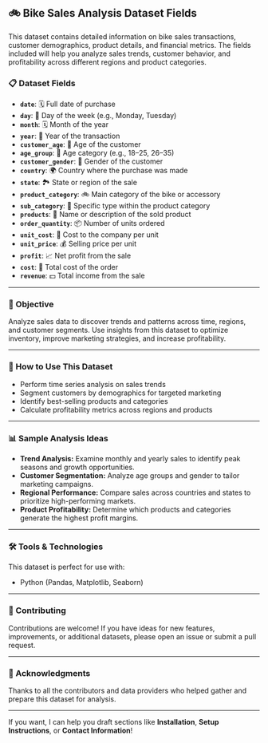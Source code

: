 ## 🚲 Bike Sales Analysis Dataset Fields

This dataset contains detailed information on bike sales transactions, customer demographics, product details, and financial metrics. The fields included will help you analyze sales trends, customer behavior, and profitability across different regions and product categories.

### 📋 Dataset Fields

- **`date`**: 🗓️ Full date of purchase  
- **`day`**: 📅 Day of the week (e.g., Monday, Tuesday)  
- **`month`**: 🗓️ Month of the year  
- **`year`**: 📆 Year of the transaction  
- **`customer_age`**: 👤 Age of the customer  
- **`age_group`**: 🎯 Age category (e.g., 18–25, 26–35)  
- **`customer_gender`**: 🚻 Gender of the customer  
- **`country`**: 🌍 Country where the purchase was made  
- **`state`**: 🏞️ State or region of the sale  
- **`product_category`**: 🚲 Main category of the bike or accessory  
- **`sub_category`**: 🧩 Specific type within the product category  
- **`products`**: 🛒 Name or description of the sold product  
- **`order_quantity`**: 📦 Number of units ordered  
- **`unit_cost`**: 💸 Cost to the company per unit  
- **`unit_price`**: 💰 Selling price per unit  
- **`profit`**: 📈 Net profit from the sale  
- **`cost`**: 🧾 Total cost of the order  
- **`revenue`**: 💵 Total income from the sale  

---

### 🎯 Objective

Analyze sales data to discover trends and patterns across time, regions, and customer segments. Use insights from this dataset to optimize inventory, improve marketing strategies, and increase profitability.

---

### 🔧 How to Use This Dataset

- Perform time series analysis on sales trends  
- Segment customers by demographics for targeted marketing  
- Identify best-selling products and categories  
- Calculate profitability metrics across regions and products  

---

### 📊 Sample Analysis Ideas

- **Trend Analysis:** Examine monthly and yearly sales to identify peak seasons and growth opportunities.  
- **Customer Segmentation:** Analyze age groups and gender to tailor marketing campaigns.  
- **Regional Performance:** Compare sales across countries and states to prioritize high-performing markets.  
- **Product Profitability:** Determine which products and categories generate the highest profit margins.  

---

### 🛠️ Tools & Technologies

This dataset is perfect for use with:

- Python (Pandas, Matplotlib, Seaborn)  
---

### 🤝 Contributing

Contributions are welcome! If you have ideas for new features, improvements, or additional datasets, please open an issue or submit a pull request.

---

### 🙏 Acknowledgments

Thanks to all the contributors and data providers who helped gather and prepare this dataset for analysis.

---

If you want, I can help you draft sections like **Installation**, **Setup Instructions**, or **Contact Information**!
